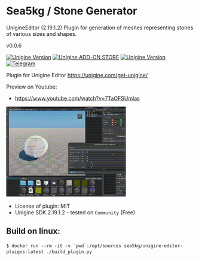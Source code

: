 # Sea5kg / Stone Generator

UnigineEditor (2.19.1.2) Plugin for generation of meshes representing stones of various sizes and shapes.

v0.0.6

[![Unigine Version](https://img.shields.io/badge/Unigine-2.19.1.2-yellow.svg)](https://developer.unigine.com/en/docs/2.19.1.2/) [![Unigine ADD-ON STORE](https://img.shields.io/badge/Unigine-AddonStore-black.svg)](https://store.unigine.com/add-on/1ee2ef39-4458-6124-aefe-dbe1b97903ce/description) [![Unigine Version](https://img.shields.io/badge/Youtube-Playlist-red.svg)](https://youtube.com/playlist?list=PL-Ky59xTi1WRCFocly-FhrFLLKwdbqEkO&feature=shared) [![Telegram](https://img.shields.io/badge/Telegram-Sea5kgStoneGenerator-blue.svg)](https://t.me/sea5kg_stonegenerator)



Plugin for Unigine Editor https://unigine.com/get-unigine/

Preview on Youtube:
- https://www.youtube.com/watch?v=7TaOFSUmlas

![preview](preview.gif)


* License of plugin: MIT
* Unigine SDK 2.19.1.2 - tested on `Community` (Free)


## Build on linux:

```
$ docker run --rm -it -v `pwd`:/opt/sources sea5kg/unigine-editor-pluigns:latest ./build_plugin.py
```
